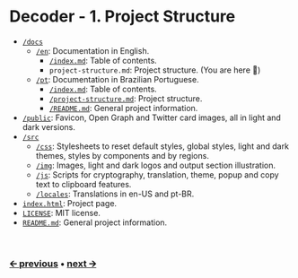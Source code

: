 # Decoder - 1. Project Structure
- [`/docs`](/docs)
  - [`/en`](/docs/en): Documentation in English.
    - [`/index.md`](/docs/en/index.md): Table of contents.
    - `project-structure.md`: Project structure. (You are here 📍)
  - [`/pt`](/docs/pt): Documentation in Brazilian Portuguese.
    - [`/index.md`](/docs/pt/index.md): Table of contents.
    - [`/project-structure.md`](/docs/pt/project-structure.md): Project structure.
    - [`/README.md`](/docs/pt/README.md): General project information.
- [`/public`](/public): Favicon, Open Graph and Twitter card images, all in light and dark versions.
- [`/src`](/src)
  - [`/css`](/src/css): Stylesheets to reset default styles, global styles, light and dark themes, styles by components and by regions.
  - [`/img`](/src/img): Images, light and dark logos and output section illustration.
  - [`/js`](/src/js): Scripts for cryptography, translation, theme, popup and copy text to clipboard features.
  - [`/locales`](/src/locales): Translations in en-US and pt-BR.
- [`index.html`](/index.html): Project page.
- [`LICENSE`](/LICENSE): MIT license.
- [`README.md`](/README.md): General project information.

<br>

### [🡨 previous](/docs/en/index.md) • [next 🡪](/docs/en/features.md)
